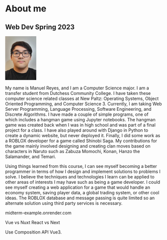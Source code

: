 # About me

## Web Dev Spring 2023

<picture>
    <img src="./images/image1.jpg" alt="drawing" width="100"/>
</picture>


My name is Manuel Reyes, and I am a Computer Science major. I am a transfer student from Dutchess Community College. I have taken these computer science related classes at New Paltz: Operating Systems, Object Oriented Programming, and Computer Science 3. Currently, I am taking Web Server Programming, Language Processing, Software Engineering, and Discrete Algorithms. I have made a couple of simple programs, one of which includes a hangman game using Jupyter notebooks. The hangman game was created back when I was in high school and was part of a final project for a class. I have also played around with Django in Python to create a dynamic website, but never deployed it. Finally, I did some work as a ROBLOX developer for a game called Shinobi Saga. My contributions for the game mainly involved designing and creating clan moves based on characters in Naruto such as Zabuza Momochi, Konan, Hanzo the Salamander, and Temari.

Using things learned from this course, I can see myself becoming a better programmer in terms of how I design and implement solutions to problems I solve. I believe the techniques and technologies I learn can be applied to other areas of interests I may have such as being a game developer. I could see myself creating a web application for a game that would handle an economy system, saving player data, a global trading system, or other cool ideas. The ROBLOX database and message passing is quite limited so an alternate solution using third party services is necessary.

midterm-example.onrender.com

Vue vs Nuxt
React vs Next

Use Composition API Vue3.